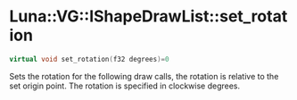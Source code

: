 # Luna::VG::IShapeDrawList::set_rotation

```c++
virtual void set_rotation(f32 degrees)=0
```

Sets the rotation for the following draw calls, the rotation is relative to the set origin point. The rotation is specified in clockwise degrees. 

